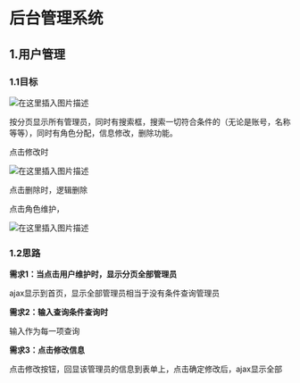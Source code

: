 # 后台管理系统

## 1.用户管理

### 1.1目标

![在这里插入图片描述](https://img-blog.csdnimg.cn/3b225026b5e343b3a221090ac73d721f.png?x-oss-process=image/watermark,type_d3F5LXplbmhlaQ,shadow_50,text_Q1NETiBAamNjY2NjY2NA,size_20,color_FFFFFF,t_70,g_se,x_16)

按分页显示所有管理员，同时有搜索框，搜索一切符合条件的（无论是账号，名称等等），同时有角色分配，信息修改，删除功能。

点击修改时

![在这里插入图片描述](https://img-blog.csdnimg.cn/bd45c6e0008e426daf5a533fc75835c3.png?x-oss-process=image/watermark,type_d3F5LXplbmhlaQ,shadow_50,text_Q1NETiBAamNjY2NjY2NA,size_20,color_FFFFFF,t_70,g_se,x_16)

点击删除时，逻辑删除

点击角色维护，

![在这里插入图片描述](https://img-blog.csdnimg.cn/150005cd6b8a47f6b90cc20271e7d680.png?x-oss-process=image/watermark,type_d3F5LXplbmhlaQ,shadow_50,text_Q1NETiBAamNjY2NjY2NA,size_20,color_FFFFFF,t_70,g_se,x_16)

### 1.2思路

**需求1：当点击用户维护时，显示分页全部管理员**

ajax显示到首页，显示全部管理员相当于没有条件查询管理员

**需求2：输入查询条件查询时**

输入作为每一项查询

**需求3：点击修改信息**

点击修改按钮，回显该管理员的信息到表单上，点击确定修改后，ajax显示全部

